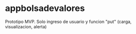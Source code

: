 # appbolsadevalores
Prototipo MVP. Solo ingreso de usuario y funcion "put" (carga, visualizacion, alerta)
